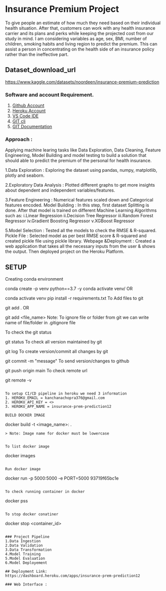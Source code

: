 # Insurance Premium Project

To give people an estimate of how much they need based on their individual health situation. After that, customers can work with any health insurance carrier and its plans and perks while keeping the projected cost from our study in mind. I am considering variables as age, sex, BMI, number of children, smoking habits and living region to predict the premium. This can assist a person in concentrating on the health side of an insurance policy rather than the ineffective part.

## Dataset_download_url
 https://www.kaggle.com/datasets/noordeen/insurance-premium-prediction

### Software and account Requirement.

1. [Github Account](https://github.com)
2. [Heroku Account](https://dashboard.heroku.com/login)
3. [VS Code IDE](https://code.visualstudio.com/download)
4. [GIT cli](https://git-scm.com/downloads)
5. [GIT Documentation](https://git-scm.com/docs/gittutorial)

### Approach :
Applying machine learing tasks like Data Exploration, Data Cleaning, Feature Engineering, Model Building and model testing to build a solution that should able to predict the premium of the personal for health insurance.

1.Data Exploration : Exploring the dataset using pandas, numpy, matplotlib, plotly and seaborn.

2.Exploratory Data Analysis : Plotted different graphs to get more insights about dependent and independent variables/features.

3.Feature Engineering : Numerical features scaled down and Categorical features encoded.
Model Building : In this step, first dataset Splitting is done. After that model is trained on different Machine Learning Algorithms such as:
i.Linear Regression
ii.Decision Tree Regressor
iii.Random Forest Regressor
iv.Gradient Boosting Regressor
v.XGBoost Regressor

5.Model Selection : Tested all the models to check the RMSE & R-squared.
Pickle File : Selected model as per best RMSE score & R-squared and created pickle file using pickle library.
Webpage &Deployment : Created a web application that takes all the necessary inputs from the user & shows the output. Then deployed project on the Heroku Platform.


## SETUP

Creating conda environment

conda create -p venv python==3.7 -y
conda activate venv/
OR

conda activate venv
pip install -r requirements.txt
To Add files to git

git add .
OR

git add <file_name>
Note: To ignore file or folder from git we can write name of file/folder in .gitignore file

To check the git status

git status
To check all version maintained by git

git log
To create version/commit all changes by git

git commit -m "message"
To send version/changes to github

git push origin main
To check remote url

git remote -v

```

To setup CI/CD pipeline in heroku we need 3 information
1. HEROKU_EMAIL = kanchanachopra376@gmail.com
2. HEROKU_API_KEY = <>
3. HEROKU_APP_NAME = insurance-prem-prediction12

BUILD DOCKER IMAGE
```
docker build -t <image_name>:<tagname> .
```
> Note: Image name for docker must be lowercase


To list docker image
```
docker images
```

Run docker image
```
docker run -p 5000:5000 -e PORT=5000 93719f65bc1e

```

To check running container in docker
```
docker pss
```

To stop docker conatiner
```
docker stop <container_id>
```

### Project Pipeline
1.Data Ingestion
2.Data Validation
3.Data Transformation
4.Model Training
5.Model Evaluation
6.Model Deployement

## Deployment Link:
https://dashboard.heroku.com/apps/insurance-prem-prediction12

### Web Interface :
